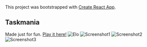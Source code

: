 This project was bootstrapped with [Create React App](https://github.com/facebook/create-react-app).

## Taskmania

Made just for fun. [Play it here!](https://taskmania-game.netlify.app/)
![Elo](https://octodex.github.com/images/yaktocat.png)
![Screenshot1](\Users\Adam\Desktop\Projekty\rpg-game\src\other\players.png?raw=true "Optional Title")
![Screenshot2](\Adam\Desktop\Projekty\rpg-game\src\other\players.png)
![Screenshot3]("../other/fight.png")
